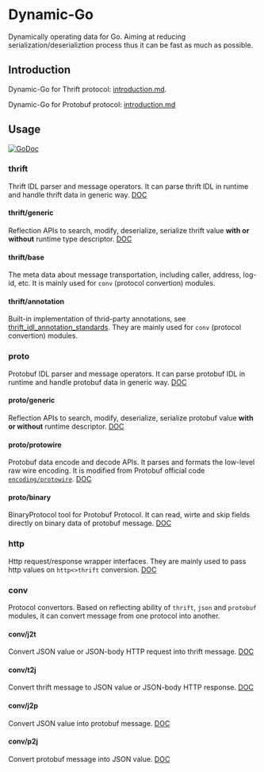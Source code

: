 # Dynamic-Go
Dynamically operating data for Go. Aiming at reducing serialization/deserializtion process thus it can be fast as much as possible.

## Introduction
Dynamic-Go for Thrift protocol: [introduction.md](introduction.md).

Dynamic-Go for Protobuf protocol: [introduction.md](./proto/INTRODUCTION.md)

## Usage

[![GoDoc](https://godoc.org/github.com/cloudwego/dynamicgo?status.svg)](https://pkg.go.dev/github.com/cloudwego/dynamicgo?tab=doc)

### thrift
Thrift IDL parser and message operators. It can parse thrift IDL in runtime and handle thrift data in generic way.
[DOC](thrift/README.md)

#### thrift/generic
Reflection APIs to search, modify, deserialize, serialize thrift value **with or without** runtime type descriptor.
[DOC](thrift/generic/README.md)

#### thrift/base 
The meta data about message transportation, including caller, address, log-id, etc. It is mainly used for `conv` (protocol convertion) modules.

#### thrift/annotation 
Built-in implementation of thrid-party annotations, see [thrift_idl_annotation_standards](https://www.cloudwego.io/docs/kitex/tutorials/advanced-feature/generic-call/thrift_idl_annotation_standards/). They are mainly used for `conv` (protocol convertion) modules. 

### proto
Protobuf IDL parser and message operators. It can parse protobuf IDL in runtime and handle protobuf data in generic way.
[DOC](proto/README.md)

#### proto/generic
Reflection APIs to search, modify, deserialize, serialize protobuf value **with or without** runtime descriptor.
[DOC](proto/generic/README.md)

#### proto/protowire
Protobuf data encode and decode APIs. It parses and formats the low-level raw wire encoding. It is modified from Protobuf official code [`encoding/protowire`](https://pkg.go.dev/google.golang.org/protobuf/encoding/protowire).
[DOC](proto/protowire/README.md)

#### proto/binary
BinaryProtocol tool for Protobuf Protocol. It can read, wirte and skip fields directly on binary data of protobuf message.
[DOC](proto/binary/README.md)

### http
Http request/response wrapper interfaces. They are mainly used to pass http values on `http<>thrift` conversion. 
[DOC](http/README.md)

### conv
Protocol convertors. Based on reflecting ability of `thrift`, `json` and `protobuf` modules, it can convert message from one protocol into another. 

#### conv/j2t
Convert JSON value or JSON-body HTTP request into thrift message.
[DOC](conv/j2t/README.md)

#### conv/t2j
Convert thrift message to JSON value or JSON-body HTTP response.
[DOC](conv/t2j/README.md)

#### conv/j2p
Convert JSON value into protobuf message.
[DOC](conv/j2p/README.md)

#### conv/p2j
Convert protobuf message into JSON value.
[DOC](conv/p2j/README.md)

